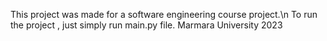 This project was made for a software engineering course project.\n
To run the project , just simply run main.py file.
Marmara University 2023
